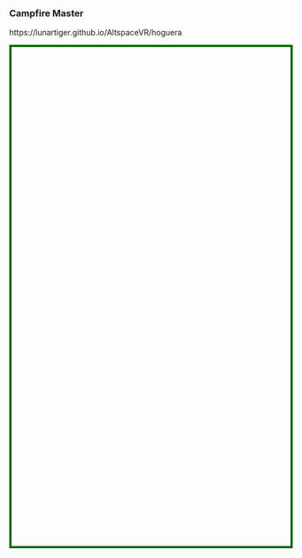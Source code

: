 <h3>Campfire Master</h3>
<p><a href="https://lunartiger.github.io/AltspaceVR/hoguera" style="text-decoration:none">https://lunartiger.github.io/AltspaceVR/hoguera</a></p>
<pre id="thePre" style="text-align:left; background:transparent; color: green;max-width:100%;max-height:95%;height:900px;width:705px;border: 4px solid #006900;margin: auto;"></pre>
<script>
	fetch('https://raw.githubusercontent.com/LunarTiger/AltspaceVR/master/hoguera/index.html')
	.then(body=>body.text())
	.then(body=>{
		document.getElementById('thePre').innerText = body;
	})
</script>

